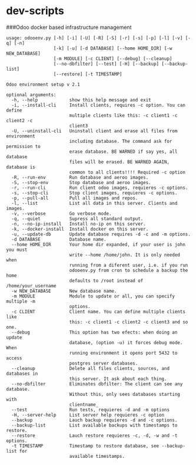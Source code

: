 # dev-scripts
###Odoo docker based  infrastructure management 
 
    
    usage: odooenv.py [-h] [-i] [-U] [-R] [-S] [-r] [-s] [-p] [-l] [-v] [-q] [-n]
                      [-k] [-u] [-d DATABASE] [--home HOME_DIR] [-w NEW_DATABASE]
                      [-m MODULE] [-c CLIENT] [--debug] [--cleanup]
                      [--no-dbfilter] [--test] [-H] [--backup] [--backup-list]
                      [--restore] [-t TIMESTAMP]
    
    Odoo environment setup v 2.1
    
    optional arguments:
      -h, --help            show this help message and exit
      -i, --install-cli     Install clients, requires -c option. You can define
                            multiple clients like this: -c client1 -c client2 -c
                            client3
      -U, --uninstall-cli   Uninstall client and erase all files from environment
                            including database. The command ask for permission to
                            erase database. BE WARNED if say yes, all database
                            files will be erased. BE WARNED AGAIN, database is
                            common to all clients!!!! Required -c option
      -R, --run-env         Run database and aeroo images.
      -S, --stop-env        Stop database and aeroo images.
      -r, --run-cli         Run client odoo images, requieres -c options.
      -s, --stop-cli        Stop client images, requieres -c options.
      -p, --pull-all        Pull all images and repos.
      -l, --list            List all data in this server. Clients and images.
      -v, --verbose         Go verbose mode.
      -q, --quiet           Supress all standard output.
      -n, --no-ip-install   Install no-ip on this server.
      -k, --docker-install  Install docker on this server.
      -u, --update-db       Update database requires -d -c and -m options.
      -d DATABASE           Database name.
      --home HOME_DIR       Your home dir expanded, if your user is john you must
                            write --home /home/john. It is only needed when
                            running from a diferent user, i.e. if you run
                            odooenv.py from cron to schedule a backup the home
                            defaults to /root instead of /home/your_username
      -w NEW_DATABASE       New database name.
      -m MODULE             Module to update or all, you can specify multiple -m
                            options.
      -c CLIENT             Client name. You can define multiple clients like
                            this: -c client1 -c client2 -c client3 and so one.
      --debug               This option has two efects: when doing an update
                            database, (option -u) it forces debug mode. When
                            running environment it opens port 5432 to access
                            postgres server databases.
      --cleanup             Delete all files clients, sources, and databases in
                            this server. It ask about each thing.
      --no-dbfilter         Eliminates dbfilter: The client can see any database.
                            Without this, only sees databases starting with
                            clientname_
      --test                Run tests, requieres -d and -m options
      -H, --server-help     List server help requieres -c option
      --backup              Lauch backup requieres -d and -c options.
      --backup-list         List available backups with timestamps to restore.
      --restore             Lauch restore requieres -c, -d, -w and -t options.
      -t TIMESTAMP          Timestamp to restore database, see --backup-list for
                            available timestamps.
